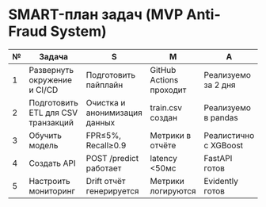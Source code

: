 # SMART-план задач (MVP Anti-Fraud System)

| № | Задача | S | M | A | R | T |
|---|---------|---|---|---|---|---|
| 1 | Развернуть окружение и CI/CD | Подготовить пайплайн | GitHub Actions проходит | Реализуемо за 2 дня | Необходима для релиза | 15.11 |
| 2 | Подготовить ETL для CSV транзакций | Очистка и анонимизация данных | train.csv создан | Реализуемо в pandas | Требуется для обучения | 20.11 |
| 3 | Обучить модель | FPR≤5%, Recall≥0.9 | Метрики в отчёте | Реалистично с XGBoost | Базовая ML цель | 25.11 |
| 4 | Создать API | POST /predict работает | latency <50мс | FastAPI готов | Без API нет MVP | 01.12 |
| 5 | Настроить мониторинг | Drift отчёт генерируется | Метрики логируются | Evidently готов | Нужно для стабильности | 10.12 |